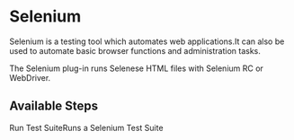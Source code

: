 
# Selenium

Selenium is a testing tool which automates web applications.It can also be used to automate basic browser functions and administration tasks.

The Selenium plug-in runs Selenese HTML files with Selenium RC or WebDriver.


## Available Steps

Run Test SuiteRuns a Selenium Test Suite


